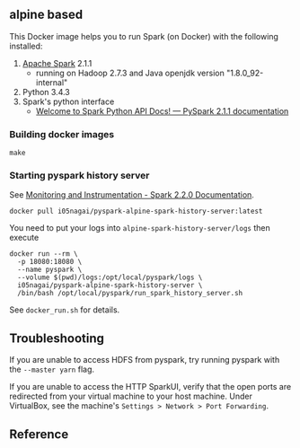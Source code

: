 ## alpine based
This Docker image helps you to run Spark (on Docker) with the following installed:

1. [Apache Spark](https://spark.apache.org/) 2.1.1
    * running on Hadoop 2.7.3 and Java openjdk version "1.8.0_92-internal"
2. Python 3.4.3
3. Spark's python interface
    * [Welcome to Spark Python API Docs! — PySpark 2.1.1 documentation](http://spark.apache.org/docs/latest/api/python/index.html)


### Building docker images

```
make
```

### Starting pyspark history server
See [Monitoring and Instrumentation - Spark 2.2.0 Documentation](https://spark.apache.org/docs/2.2.0/monitoring.html).

```
docker pull i05nagai/pyspark-alpine-spark-history-server:latest
```

You need to put your logs into `alpine-spark-history-server/logs` then execute 

```
docker run --rm \
  -p 18080:18080 \
  --name pyspark \
  --volume $(pwd)/logs:/opt/local/pyspark/logs \
  i05nagai/pyspark-alpine-spark-history-server \
  /bin/bash /opt/local/pyspark/run_spark_history_server.sh
```

See `docker_run.sh` for details.

## Troubleshooting
If you are unable to access HDFS from pyspark, try running pyspark with the `--master yarn` flag.

If you are unable to access the HTTP SparkUI, verify that the open ports are redirected from your virtual machine to your host machine. Under VirtualBox, see the machine's `Settings > Network > Port Forwarding`.

## Reference
